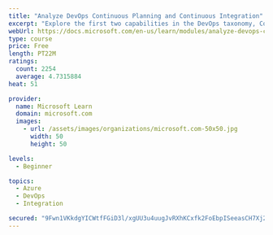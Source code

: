 ```yaml
---
title: "Analyze DevOps Continuous Planning and Continuous Integration"
excerpt: "Explore the first two capabilities in the DevOps taxonomy, Continuous Planning and Continuous Integration."
webUrl: https://docs.microsoft.com/en-us/learn/modules/analyze-devops-continuous-planning-intergration/
type: course
price: Free
length: PT22M
ratings:
  count: 2254
  average: 4.7315884
heat: 51

provider:
  name: Microsoft Learn
  domain: microsoft.com
  images:
    - url: /assets/images/organizations/microsoft.com-50x50.jpg
      width: 50
      height: 50

levels:
  - Beginner

topics:
  - Azure
  - DevOps
  - Integration

secured: "9Fwn1VKkdgYICWtfFGiD3l/xgUU3u4uugJvRXhKCxfk2FoEbpISeeasCH7Xj2e5aMuYZalu5vgZx4DqKb471vPgwOChtwuZnZE+FpusFkQCDwwMwlSYc0O7uWe/jCgDraUYbrVp4iqKxIl2ZW57IT6P72xmcz9Et0TK6zUdvjy6mgh0XQzQ7WYP8CBztHcG5MkqybIESdphXnlxsao7c821YymMNhLQeGhkqFi++W6t4EW+dTyiP2HG/20zenpIcWUUraeYplv9pLWMbYjfR2i81cJlhT5en4jvINEk1At3w5ykn4BTlvKSgKDKHWeMZqNw9uZ9yjPzilbssIiYohWNo1AkOJ5MuD6gX880gyCtt/3DbsM96etbo2zJwyn60vp4d9enShf+1R+8TNAkAZ6Ig29WVgmekEDA8EBaQetg=;0rBrk5lH8I/VOuC9IJIHbw=="
---
```


